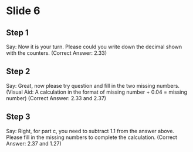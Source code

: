 # Slide 6

## Step 1

Say: Now it is your turn. Please could you write down the decimal shown with the counters. (Correct Answer: 2.33)

## Step 2

Say: Great, now please try question and fill in the two missing numbers. (Visual Aid: A calculation in the format of missing number + 0.04 = missing number) (Correct Answer: 2.33 and 2.37)

## Step 3

Say: Right, for part c, you need to subtract 1.1 from the answer above. Please fill in the missing numbers to complete the calculation. (Correct Answer: 2.37 and 1.27)
